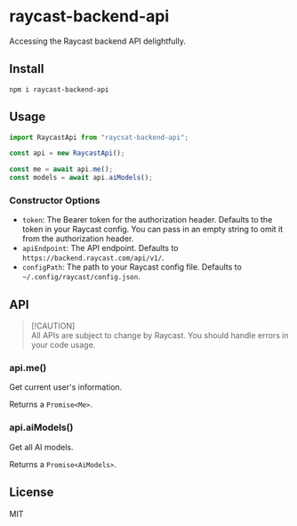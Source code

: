 # raycast-backend-api

Accessing the Raycast backend API delightfully.

## Install

```shell
npm i raycast-backend-api
```

## Usage

```ts
import RaycastApi from "raycsat-backend-api";

const api = new RaycastApi();

const me = await api.me();
const models = await api.aiModels();
```

### Constructor Options

- `token`: The Bearer token for the authorization header. Defaults to the token in your Raycast config. You can pass in an empty string to omit it from the authorization header.
- `apiEndpoint`: The API endpoint. Defaults to `https://backend.raycast.com/api/v1/`.
- `configPath`: The path to your Raycast config file. Defaults to `~/.config/raycast/config.json`.

## API

> [!CAUTION]\
> All APIs are subject to change by Raycast. You should handle errors in your code usage.

### api.me()

Get current user's information.

Returns a `Promise<Me>`.

### api.aiModels()

Get all AI models.

Returns a `Promise<AiModels>`.

## License

MIT
